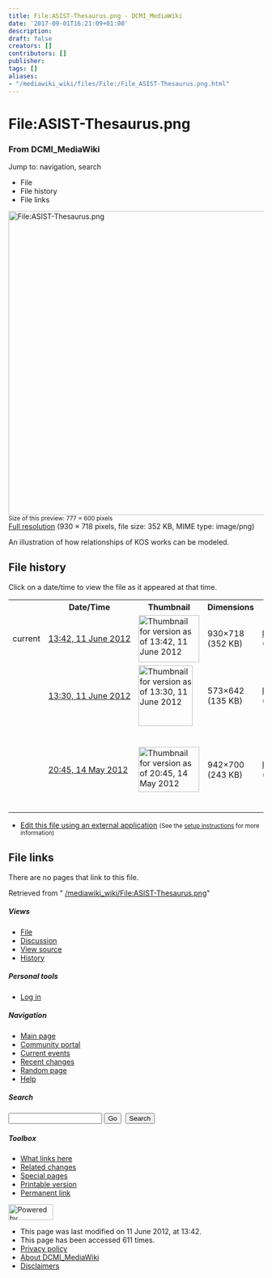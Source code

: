 ```yaml
---
title: File:ASIST-Thesaurus.png - DCMI_MediaWiki
date: '2017-09-01T16:21:09+01:00'
description: 
draft: false
creators: []
contributors: []
publisher: 
tags: []
aliases:
- "/mediawiki_wiki/files/File:/File_ASIST-Thesaurus.png.html"
---
```


<a id="top"></a>
# File:ASIST-Thesaurus.png

### From DCMI\_MediaWiki

Jump to: navigation, search
<!-- start content -->
- File
- File history
- File links

 [<img alt="File:ASIST-Thesaurus.png" src="/images/d/d6/ASIST-Thesaurus.png" width="777" height="600">](/mediawiki_wiki/files/ASIST-Thesaurus.png)  
<small>Size of this preview: 777 × 600 pixels</small>  
 [Full resolution](/images/d/d6/ASIST-Thesaurus.png)‎ (930 × 718 pixels, file size: 352 KB, MIME type: image/png)

An illustration of how relationships of KOS works can be modeled.

<!-- 
NewPP limit report
Preprocessor node count: 1/1000000
Post-expand include size: 0/2097152 bytes
Template argument size: 0/2097152 bytes
Expensive parser function count: 0/100
-->
## File history

Click on a date/time to view the file as it appeared at that time.

<table class="wikitable filehistory">
  <tr>
    <td></td>
    <th>Date/Time</th>
    <th>Thumbnail</th>
    <th>Dimensions</th>
    <th>User</th>
    <th>Comment</th>
  </tr>
  <tr>
    <td>current</td>
    <td class="filehistory-selected" style="white-space: nowrap;"><a href="/mediawiki_wiki/files/ASIST-Thesaurus.png">13:42, 11 June 2012</a></td>
    <td><a href="/images/d/d6/ASIST-Thesaurus.png"><img alt="Thumbnail for version as of 13:42, 11 June 2012" src="/images/d/d6/ASIST-Thesaurus.png" width="120" height="93"></a></td>
    <td>930×718 <span style="white-space: nowrap;">(352 KB)</span>
    </td>
    <td>
      <a href="/index.php?title=User:MarciaZeng&amp;action=edit&amp;redlink=1" class="new mw-userlink" title="User:MarciaZeng (page does not exist)">MarciaZeng</a> <span style="white-space: nowrap;"> <span class="mw-usertoollinks">(<a href="/index.php?title=User_talk:MarciaZeng&amp;action=edit&amp;redlink=1" class="new" title="User talk:MarciaZeng (page does not exist)">Talk</a> | <a href="/index.php/Special:Contributions/MarciaZeng" title="Special:Contributions/MarciaZeng">contribs</a>)</span></span>
    </td>
    <td></td>
  </tr>
  <tr>
    <td></td>
    <td style="white-space: nowrap;"><a href="/images/archive/d/d6/20120611134214%21ASIST-Thesaurus.png">13:30, 11 June 2012</a></td>
    <td><a href="/images/archive/d/d6/20120611134214%21ASIST-Thesaurus.png"><img alt="Thumbnail for version as of 13:30, 11 June 2012" src="/images/archive/d/d6/20120611134214%21ASIST-Thesaurus.png" width="107" height="120"></a></td>
    <td>573×642 <span style="white-space: nowrap;">(135 KB)</span>
    </td>
    <td>
      <a href="/index.php?title=User:MarciaZeng&amp;action=edit&amp;redlink=1" class="new mw-userlink" title="User:MarciaZeng (page does not exist)">MarciaZeng</a> <span style="white-space: nowrap;"> <span class="mw-usertoollinks">(<a href="/index.php?title=User_talk:MarciaZeng&amp;action=edit&amp;redlink=1" class="new" title="User talk:MarciaZeng (page does not exist)">Talk</a> | <a href="/index.php/Special:Contributions/MarciaZeng" title="Special:Contributions/MarciaZeng">contribs</a>)</span></span>
    </td>
    <td> <span class="comment">(Table is updated, with corrected IDs.)</span>
    </td>
  </tr>
  <tr>
    <td></td>
    <td style="white-space: nowrap;"><a href="/images/archive/d/d6/20120611133037%21ASIST-Thesaurus.png">20:45, 14 May 2012</a></td>
    <td><a href="/images/archive/d/d6/20120611133037%21ASIST-Thesaurus.png"><img alt="Thumbnail for version as of 20:45, 14 May 2012" src="/images/archive/d/d6/20120611133037%21ASIST-Thesaurus.png" width="120" height="89"></a></td>
    <td>942×700 <span style="white-space: nowrap;">(243 KB)</span>
    </td>
    <td>
      <a href="/index.php?title=User:MarciaZeng&amp;action=edit&amp;redlink=1" class="new mw-userlink" title="User:MarciaZeng (page does not exist)">MarciaZeng</a> <span style="white-space: nowrap;"> <span class="mw-usertoollinks">(<a href="/index.php?title=User_talk:MarciaZeng&amp;action=edit&amp;redlink=1" class="new" title="User talk:MarciaZeng (page does not exist)">Talk</a> | <a href="/index.php/Special:Contributions/MarciaZeng" title="Special:Contributions/MarciaZeng">contribs</a>)</span></span>
    </td>
    <td> <span class="comment">(An illustration of how relationships of KOS works can be modeled.)</span>
    </td>
  </tr>
</table>

  

- [Edit this file using an external application](/index.php?title=File:ASIST-Thesaurus.png&action=edit&externaledit=true&mode=file "File:ASIST-Thesaurus.png") <small>(See the <a href="http://www.mediawiki.org/wiki/Manual:External_editors" class="external text" rel="nofollow">setup instructions</a> for more information)</small>

## File links

There are no pages that link to this file.

Retrieved from " [/mediawiki_wiki/File:ASIST-Thesaurus.png](/mediawiki_wiki/files/File:/File:ASIST-Thesaurus.png.html)"

<!-- end content -->

##### Views

- [File](/mediawiki_wiki/files/File:/File:ASIST-Thesaurus.png.html "View the file page [c]")
- [Discussion](/index.php?title=File_talk:ASIST-Thesaurus.png&action=edit&redlink=1 "Discussion about the content page [t]")
- [View source](/index.php?title=File:ASIST-Thesaurus.png&action=edit "This page is protected.
You can view its source [e]")
- [History](/index.php?title=File:ASIST-Thesaurus.png&action=history "Past revisions of this page [h]")

##### Personal tools

- [Log in](/index.php?title=Special:UserLogin&returnto=File:ASIST-Thesaurus.png "You are encouraged to log in; however, it is not mandatory [o]")

<script type="text/javascript"> if (window.isMSIE55) fixalpha(); </script>

##### Navigation

- [Main page](/index.php/Main_Page "Visit the main page [z]")
- [Community portal](/index.php/DCMI_MediaWiki:Community_portal "About the project, what you can do, where to find things")
- [Current events](/index.php/DCMI_MediaWiki:Current_events "Find background information on current events")
- [Recent changes](/index.php/Special:RecentChanges "The list of recent changes in the wiki [r]")
- [Random page](/index.php/Special:Random "Load a random page [x]")
- [Help](/index.php/Help:Contents "The place to find out")

##### <label for="searchInput">Search</label>

<form action="/index.php" id="searchform">
				<input type="hidden" name="title" value="Special:Search">
				<input id="searchInput" title="Search DCMI_MediaWiki" accesskey="f" type="search" name="search">
				<input type="submit" name="go" class="searchButton" id="searchGoButton" value="Go" title="Go to a page with this exact name if exists"> 
				<input type="submit" name="fulltext" class="searchButton" id="mw-searchButton" value="Search" title="Search the pages for this text">
			</form>

##### Toolbox

- [What links here](/index.php/Special:WhatLinksHere/File:ASIST-Thesaurus.png "List of all wiki pages that link here [j]")
- [Related changes](/index.php/Special:RecentChangesLinked/File:ASIST-Thesaurus.png "Recent changes in pages linked from this page [k]")
- [Special pages](/index.php/Special:SpecialPages "List of all special pages [q]")
- [Printable version](/index.php?title=File:ASIST-Thesaurus.png&printable=yes "Printable version of this page [p]")
- [Permanent link](/index.php?title=File:ASIST-Thesaurus.png&oldid=3321 "Permanent link to this revision of the page")

<!-- end of the left (by default at least) column -->

 [<img src="/skins/common/images/poweredby_mediawiki_88x31.png" height="31" width="88" alt="Powered by MediaWiki">](http://www.mediawiki.org/)

- This page was last modified on 11 June 2012, at 13:42.
- This page has been accessed 611 times.
- [Privacy policy](/index.php/DCMI_MediaWiki:Privacy_policy "DCMI MediaWiki:Privacy policy")
- [About DCMI\_MediaWiki](/index.php/DCMI_MediaWiki:About "DCMI MediaWiki:About")
- [Disclaimers](/index.php/DCMI_MediaWiki:General_disclaimer "DCMI MediaWiki:General disclaimer")

<script>if (window.runOnloadHook) runOnloadHook();</script><!-- Served in 0.464 secs. -->
